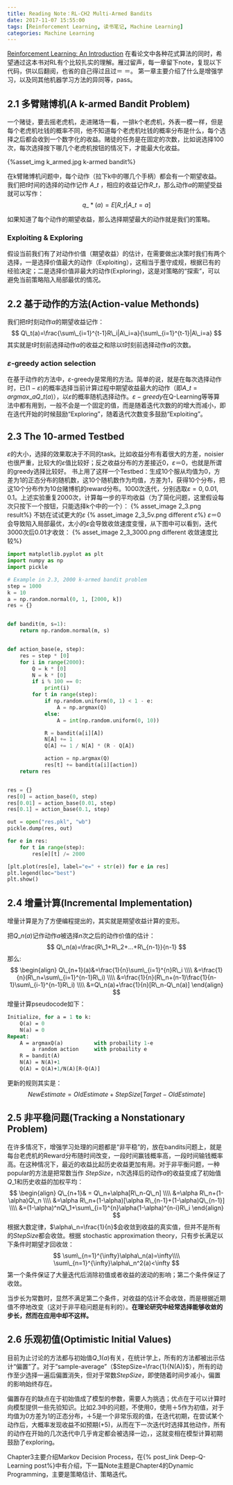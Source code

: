 ```yaml
---
title: Reading Note：RL-CH2 Multi-Armed Bandits
date: 2017-11-07 15:55:00
tags: [Reinforcement Learning, 读书笔记, Machine Learning]
categories: Machine Learning
---
```

[Reinforcement Learning: An Introduction][1]
在看论文中各种花式算法的同时，希望通过这本书对RL有个比较扎实的理解。雁过留声，每一章留下note，复现以下代码，供以后翻阅，也省的自己得过且过＝ ＝。
第一章主要介绍了什么是增强学习，以及同其他机器学习方法的异同等，pass。
## 2.1 多臂赌博机(A k-armed Bandit Problem)

一个赌徒，要去摇老虎机，走进赌场一看，一排k个老虎机，外表一模一样，但是每个老虎机吐钱的概率不同，他不知道每个老虎机吐钱的概率分布是什么，每个选择之后都会收到一个数字化的收益。赌徒的任务是在固定的次数，比如说选择100次，每次选择按下哪几个老虎机按钮的情况下，才能最大化收益。

{%asset_img k_armed.jpg k-armed bandit%}

在k臂赌博机问题中，每个动作（拉下k中的哪几个手柄）都会有一个期望收益。我们把$t$时间的选择的动作记作 $A\_t$ ，相应的收益记作$R\_t$，那么动作$a$的期望受益就可以写作：
$$
q\_*(a)=E[R\_t|A\_t=a]
$$

如果知道了每个动作的期望收益，那么选择期望最大的动作就是我们的策略。

<!--more-->

### Exploiting & Exploring

假设当前我们有了对动作价值（期望收益）的估计，在需要做出决策时我们有两个选择，一是选择价值最大的动作（Exploiting），这相当于墨守成规，根据已有的经验决定；二是选择价值非最大的动作(Exploring)，这是对策略的“探索”，可以避免当前策略陷入局部最优的情况。

## 2.2 基于动作的方法(Action-value Methonds)

我们把$t$时刻动作$a$的期望收益记作：
$$
Q\_t(a)=\frac{\sum\_{i=1}^{t-1}R\_i|A\_i=a}{\sum\_{i=1}^{t-1}|A\_i=a}
$$
其实就是t时刻前选择动作$a$的收益之和除以t时刻前选择动作$a$的次数。

### $\varepsilon$-greedy action selection

在基于动作的方法中，$\varepsilon$-greedy是常用的方法。简单的说，就是在每次选择动作时，已$(1-\varepsilon)$的概率选择当前计算过程中期望收益最大的动作（即$A\_t={argmax}\_aQ\_t(a)$），以$\varepsilon$的概率随机选择动作。$\varepsilon-greedy$在Q-Learning等等算法中都有用到，一般不会是一个固定的值，而是随着迭代次数的的增大而减小，即在迭代开始的时候鼓励“Exploring”，随着迭代次数变多鼓励“Exploiting”。

## 2.3 The 10-armed Testbed

$\varepsilon$的大小，选择的效果取决于不同的task。比如收益分布有着很大的方差，noisier也很严重，比较大的$\varepsilon$值比较好；反之收益分布的方差接近0，$\varepsilon＝0$，也就是所谓的greedy选择比较好。
书上用了这样一个Testbed：生成10个服从均值为0，方差为1的正态分布的随机数，这10个随机数作为均值，方差为1，获得10个分布，把这10个分布作为10台赌博机的reward分布。1000次迭代，分别选取$\varepsilon=0, 0.01, 0.1$。上述实验重复2000次，计算每一步的平均收益（为了简化问题，这里假设每次只按下一个按钮，只能选择k个中的一个）：
{% asset_image 2_3.png result%}
不妨在试试更大的$\varepsilon$
{% asset_image 2_3_5v.png different $\varepsilon$%}
$\varepsilon＝0$会导致陷入局部最优，太小的$\varepsilon$会导致收敛速度变慢，从下图中可以看到，迭代3000次后0.01才收敛：
{% asset_image 2_3_3000.png different 收敛速度比较%}

```python
import matplotlib.pyplot as plt
import numpy as np
import pickle

# Example in 2.3, 2000 k-armed bandit problem
step = 1000
k = 10
a = np.random.normal(0, 1, [2000, k])
res = {}


def bandit(m, s=1):
    return np.random.normal(m, s)


def action_base(e, step):
    res = step * [0]
    for i in range(2000):
        Q = k * [0]
        N = k * [0]
        if i % 100 == 0:
            print(i)
        for t in range(step):
            if np.random.uniform(0, 1) < 1 - e:
                A = np.argmax(Q)
            else:
                A = int(np.random.uniform(0, 10))

            R = bandit(a[i][A])
            N[A] += 1
            Q[A] += 1 / N[A] * (R - Q[A])

            action = np.argmax(Q)
            res[t] += bandit(a[i][action])
    return res


res = {}
res[0] = action_base(0, step)
res[0.01] = action_base(0.01, step)
res[0.1] = action_base(0.1, step)

out = open("res.pkl", "wb")
pickle.dump(res, out)

for e in res:
    for t in range(step):
        res[e][t] /= 2000

[plt.plot(res[e], label="e=" + str(e)) for e in res]
plt.legend(loc="best")
plt.show()
```

## 2.4 增量计算(Incremental Implementation)
增量计算是为了方便编程提出的，其实就是期望收益计算的变形。

把$Q\_n(a)$记作动作$a$被选择$n$次之后的动作价值的估计：
$$
Q\_n(a)=\frac{R\_1+R\_2+...+R\_{n-1}}{n-1}
$$
那么:
$$
\begin{align}
Q\_{n+1}(a)&=\frac{1}{n}\sum\_{i=1}^{n}R\_i \\\\
&=\frac{1}{n}(R\_n+\sum\_{i=1}^{n-1}R\_i) \\\\
&=\frac{1}{n}(R\_n+(n-1)\frac{1}{n-1}\sum\_{i-1}^{n-1}R\_i) \\\\
&=Q\_n(a)+\frac{1}{n}[R\_n-Q\_n(a)]
\end{align}
$$
增量计算pseudocode如下：

```pascal
Initialize, for a = 1 to k:
    Q(a) = 0
    N(a) = 0
Repeat:
    A = argmaxQ(a)          with probaility 1-e
        a random action     with probaility e
    R = bandit(A)
    N(A) = N(A)+1
    Q(A) = Q(A)+1/N(A)[R-Q(A)]
```

更新的规则其实是：
$$
NewEstimate = OldEstimate+StepSize[Target-OldEstimate]
$$

## 2.5 非平稳问题(Tracking a Nonstationary Problem)

在许多情况下，增强学习处理的问题都是“非平稳”的，放在bandits问题上，就是每台老虎机的Reward分布随时间改变，一段时间赢钱概率高，一段时间输钱概率高。在这种情况下，最近的收益比起历史收益更加有用。对于非平衡问题，一种popular的方法是把常数当作 $StepSize$，n次选择后的动作$a$的收益变成了初始值$Q\_1$和历史收益的加权平均：
$$
\begin{align}
Q\_{n+1}& = Q\_n+\alpha[R\_n-Q\_n] \\\\
&=\alpha R\_n+(1-\alpha)Q\_n \\\\
&=\alpha R\_n+(1-\alpha)[\alpha R\_{n-1}+(1-\alpha)Q\_{n-1}] \\\\
&=(1-\alpha)^nQ\_1+\sum\_{i=1}^{n}\alpha(1-\alpha)^{n-i}R\_i
\end{align}
$$
根据大数定律，$\alpha\_n=\frac{1}{n}$会收敛到收益的真实值，但并不是所有的$StepSize$都会收敛。根据    stochastic approximation theory，只有步长满足以下条件时期望才回收敛：
$$
\sum\_{n=1}^{\infty}\alpha\_n(a)=\infty\\\\
\sum\_{n=1}^{\infty}\alpha\_n^2(a)<\infty
$$
第一个条件保证了大量迭代后消除初值或者收益的波动的影响；第二个条件保证了收敛。

当步长为常数时，显然不满足第二个条件，对收益的估计不会收敛，而是根据近期值不停地改变（这对于非平稳问题是有利的）。**在理论研究中经常选择能够收敛的步长，然而在应用中却不这样。**

## 2.6 乐观初值(Optimistic Initial Values)

目前为止讨论的方法都与初始值$Q\_1(a)​$有关，在统计学上，所有的方法都被出示估计“偏置”了。对于“sample-average”（$StepSize=\frac{1}{N(A)}​$），所有的动作至少选择一遍后偏置消失，但对于常数$StepSize​$，即使随着时间步减小，偏置的影响始终存在。

偏置存在的缺点在于初始值成了模型的参数，需要人为挑选；优点在于可以计算时向模型提供一些先验知识。比如2.3中的问题，不使用0，使用＋5作为初值，对于均值为0方差为1的正态分布，＋5是一个非常乐观的值，在迭代初期，在尝试某个动作后，大概率发现收益不如预期(+5)，从而在下一次迭代时选择其他动作，所有的动作在开始的几次迭代中几乎肯定都会被选择一边，，这就变相在模型计算初期鼓励了exploring。

Chapter3主要介绍Markov Decision Process，在{% post_link Deep-Q-Learning post%}中有介绍，下一篇Note主题是Chapter4的Dynamic Programming，主要是策略估计、策略迭代。

[1]: https://github.com/i4never/i4never.github.io/raw/master/appendix/reinforcement_learning_an_introduction.pdf
